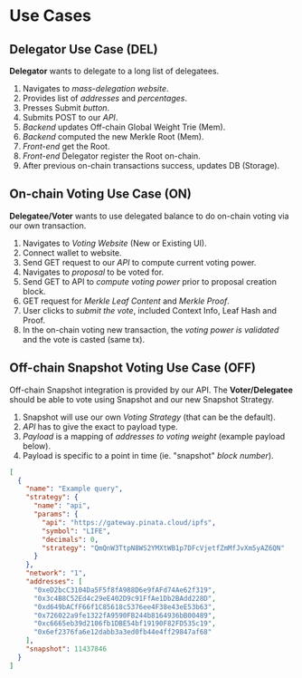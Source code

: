 # Use Cases

## Delegator Use Case (DEL)

**Delegator** wants to delegate to a long list of delegatees.
 
1. Navigates to *mass-delegation website*.
1. Provides list of *addresses* and *percentages*.
1. Presses Submit *button*.
1. Submits POST to our *API*.
1. *Backend* updates Off-chain Global Weight Trie (Mem).
1. *Backend* computed the new Merkle Root (Mem).
1. *Front-end* get the Root.
1. *Front-end* Delegator register the Root on-chain.
1. After previous on-chain transactions success, updates DB (Storage).

## On-chain Voting Use Case (ON)

**Delegatee/Voter** wants to use delegated balance to do on-chain voting via our own transaction.

1. Navigates to *Voting Website* (New or Existing UI).
1. Connect wallet to website.
1. Send GET request to our *API* to compute current voting power.
1. Navigates to *proposal* to be voted for.
1. Send GET to API to *compute voting power* prior to proposal creation block.
1. GET request for *Merkle Leaf Content* and *Merkle Proof*.
1. User clicks to *submit the vote*, included Context Info, Leaf Hash and Proof.
1. In the on-chain voting new transaction, the *voting power is validated* and the vote is casted (same tx).

## Off-chain Snapshot Voting Use Case (OFF)

Off-chain Snapshot integration is provided by our API. The **Voter/Delegatee** should be able to vote using Snapshot and our new Snapshot Strategy.

1. Snapshot will use our own *Voting Strategy* (that can be the default).
1. *API* has to give the exact to payload type.
1. *Payload* is a mapping of *addresses to voting weight* (example payload below).
1. Payload is specific to a point in time (ie. "snapshot" *block number*).

```json
[
  {
    "name": "Example query",
    "strategy": {
      "name": "api",
      "params": {
        "api": "https://gateway.pinata.cloud/ipfs",
        "symbol": "LIFE",
        "decimals": 0,
        "strategy": "QmQnW3TtpN8WS2YMXtWB1p7DFcVjetfZmMfJvXm5yAZ6QN"
      }
    },
    "network": "1",
    "addresses": [
      "0xeD2bcC3104Da5F5f8fA988D6e9fAFd74Ae62f319",
      "0x3c4B8C52Ed4c29eE402D9c91FfAe1Db2BAdd228D",
      "0xd649bACfF66f1C85618c5376ee4F38e43eE53b63",
      "0x726022a9fe1322fA9590FB244b8164936bB00489",
      "0xc6665eb39d2106fb1DBE54bf19190F82FD535c19",
      "0x6ef2376fa6e12dabb3a3ed0fb44e4ff29847af68"
    ],
    "snapshot": 11437846
  }
]
```

